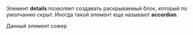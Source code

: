 Элемент **details** позволяет создавать раскрываемый блок, который по умолчанию скрыт. Иногда такой элемент еще называют **accordian**.

Данный элемент сожер